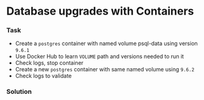 # Database upgrades with Containers

### Task

-   Create a `postgres` container with named volume psql-data using version `9.6.1`
-   Use Docker Hub to learn `VOLUME` path and versions needed to run it 
-   Check logs, stop container
-   Create a new `postgres` container with same named volume using `9.6.2`
-   Check logs to validate


### Solution